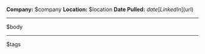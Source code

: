 **Company:** $company
**Location:** $location
**Date Pulled:** $date
[LinkedIn]($url)

---

$body

---

$tags
